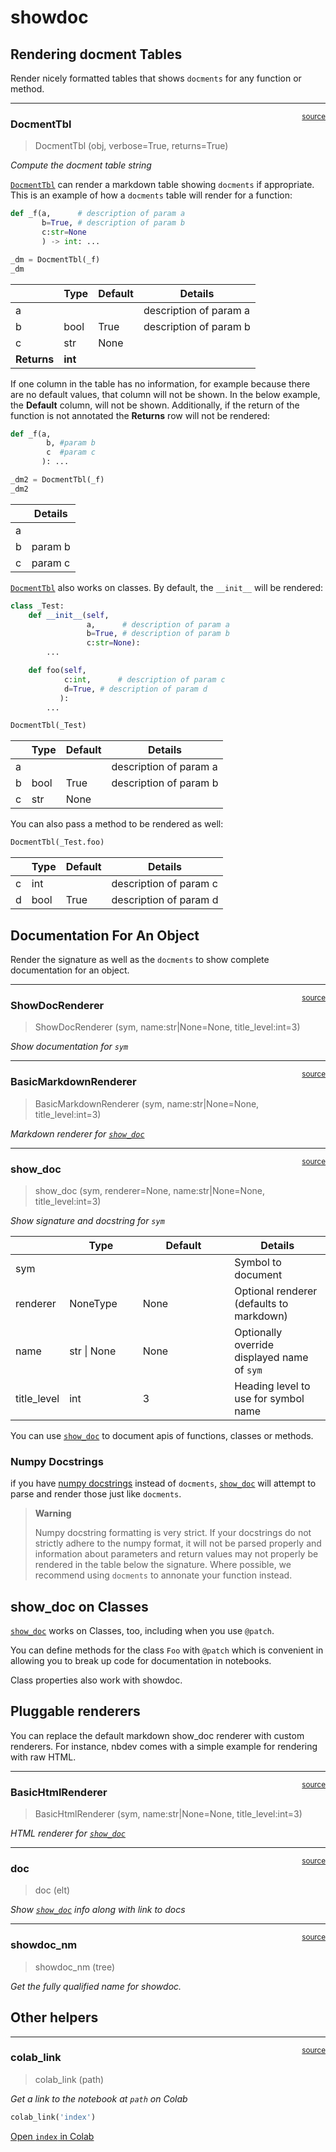 # showdoc


<!-- WARNING: THIS FILE WAS AUTOGENERATED! DO NOT EDIT! -->

## Rendering docment Tables

Render nicely formatted tables that shows `docments` for any function or
method.

------------------------------------------------------------------------

<a
href="https://github.com/AnswerDotAI/nbdev/blob/master/nbdev/showdoc.py#L42"
target="_blank" style="float:right; font-size:smaller">source</a>

### DocmentTbl

>  DocmentTbl (obj, verbose=True, returns=True)

*Compute the docment table string*

[`DocmentTbl`](https://nbdev.fast.ai/api/showdoc.html#docmenttbl) can
render a markdown table showing `docments` if appropriate. This is an
example of how a `docments` table will render for a function:

``` python
def _f(a,      # description of param a
       b=True, # description of param b
       c:str=None
       ) -> int: ...

_dm = DocmentTbl(_f)
_dm
```

<table>
<thead>
<tr>
<th></th>
<th><strong>Type</strong></th>
<th><strong>Default</strong></th>
<th><strong>Details</strong></th>
</tr>
</thead>
<tbody>
<tr>
<td>a</td>
<td></td>
<td></td>
<td>description of param a</td>
</tr>
<tr>
<td>b</td>
<td>bool</td>
<td>True</td>
<td>description of param b</td>
</tr>
<tr>
<td>c</td>
<td>str</td>
<td>None</td>
<td></td>
</tr>
<tr>
<td><strong>Returns</strong></td>
<td><strong>int</strong></td>
<td></td>
<td></td>
</tr>
</tbody>
</table>

If one column in the table has no information, for example because there
are no default values, that column will not be shown. In the below
example, the **Default** column, will not be shown. Additionally, if the
return of the function is not annotated the **Returns** row will not be
rendered:

``` python
def _f(a,
        b, #param b
        c  #param c
       ): ...

_dm2 = DocmentTbl(_f)
_dm2
```

<table>
<thead>
<tr>
<th></th>
<th><strong>Details</strong></th>
</tr>
</thead>
<tbody>
<tr>
<td>a</td>
<td></td>
</tr>
<tr>
<td>b</td>
<td>param b</td>
</tr>
<tr>
<td>c</td>
<td>param c</td>
</tr>
</tbody>
</table>

[`DocmentTbl`](https://nbdev.fast.ai/api/showdoc.html#docmenttbl) also
works on classes. By default, the `__init__` will be rendered:

``` python
class _Test:
    def __init__(self,
                 a,      # description of param a
                 b=True, # description of param b
                 c:str=None):
        ...

    def foo(self,
            c:int,      # description of param c
            d=True, # description of param d
           ):
        ...
```

``` python
DocmentTbl(_Test)
```

<table>
<thead>
<tr>
<th></th>
<th><strong>Type</strong></th>
<th><strong>Default</strong></th>
<th><strong>Details</strong></th>
</tr>
</thead>
<tbody>
<tr>
<td>a</td>
<td></td>
<td></td>
<td>description of param a</td>
</tr>
<tr>
<td>b</td>
<td>bool</td>
<td>True</td>
<td>description of param b</td>
</tr>
<tr>
<td>c</td>
<td>str</td>
<td>None</td>
<td></td>
</tr>
</tbody>
</table>

You can also pass a method to be rendered as well:

``` python
DocmentTbl(_Test.foo)
```

<table>
<thead>
<tr>
<th></th>
<th><strong>Type</strong></th>
<th><strong>Default</strong></th>
<th><strong>Details</strong></th>
</tr>
</thead>
<tbody>
<tr>
<td>c</td>
<td>int</td>
<td></td>
<td>description of param c</td>
</tr>
<tr>
<td>d</td>
<td>bool</td>
<td>True</td>
<td>description of param d</td>
</tr>
</tbody>
</table>

## Documentation For An Object

Render the signature as well as the `docments` to show complete
documentation for an object.

------------------------------------------------------------------------

<a
href="https://github.com/AnswerDotAI/nbdev/blob/master/nbdev/showdoc.py#L121"
target="_blank" style="float:right; font-size:smaller">source</a>

### ShowDocRenderer

>  ShowDocRenderer (sym, name:str|None=None, title_level:int=3)

*Show documentation for `sym`*

------------------------------------------------------------------------

<a
href="https://github.com/AnswerDotAI/nbdev/blob/master/nbdev/showdoc.py#L166"
target="_blank" style="float:right; font-size:smaller">source</a>

### BasicMarkdownRenderer

>  BasicMarkdownRenderer (sym, name:str|None=None, title_level:int=3)

*Markdown renderer for
[`show_doc`](https://nbdev.fast.ai/api/showdoc.html#show_doc)*

------------------------------------------------------------------------

<a
href="https://github.com/AnswerDotAI/nbdev/blob/master/nbdev/showdoc.py#L182"
target="_blank" style="float:right; font-size:smaller">source</a>

### show_doc

>  show_doc (sym, renderer=None, name:str|None=None, title_level:int=3)

*Show signature and docstring for `sym`*

<table>
<colgroup>
<col style="width: 6%" />
<col style="width: 25%" />
<col style="width: 34%" />
<col style="width: 34%" />
</colgroup>
<thead>
<tr>
<th></th>
<th><strong>Type</strong></th>
<th><strong>Default</strong></th>
<th><strong>Details</strong></th>
</tr>
</thead>
<tbody>
<tr>
<td>sym</td>
<td></td>
<td></td>
<td>Symbol to document</td>
</tr>
<tr>
<td>renderer</td>
<td>NoneType</td>
<td>None</td>
<td>Optional renderer (defaults to markdown)</td>
</tr>
<tr>
<td>name</td>
<td>str | None</td>
<td>None</td>
<td>Optionally override displayed name of <code>sym</code></td>
</tr>
<tr>
<td>title_level</td>
<td>int</td>
<td>3</td>
<td>Heading level to use for symbol name</td>
</tr>
</tbody>
</table>

You can use
[`show_doc`](https://nbdev.fast.ai/api/showdoc.html#show_doc) to
document apis of functions, classes or methods.

### Numpy Docstrings

if you have [numpy
docstrings](https://numpydoc.readthedocs.io/en/latest/format.html)
instead of `docments`,
[`show_doc`](https://nbdev.fast.ai/api/showdoc.html#show_doc) will
attempt to parse and render those just like `docments`.

<div>

> **Warning**
>
> Numpy docstring formatting is very strict. If your docstrings do not
> strictly adhere to the numpy format, it will not be parsed properly
> and information about parameters and return values may not properly be
> rendered in the table below the signature. Where possible, we
> recommend using `docments` to annonate your function instead.

</div>

## show_doc on Classes

[`show_doc`](https://nbdev.fast.ai/api/showdoc.html#show_doc) works on
Classes, too, including when you use `@patch`.

You can define methods for the class `Foo` with `@patch` which is
convenient in allowing you to break up code for documentation in
notebooks.

Class properties also work with showdoc.

## Pluggable renderers

You can replace the default markdown show_doc renderer with custom
renderers. For instance, nbdev comes with a simple example for rendering
with raw HTML.

------------------------------------------------------------------------

<a
href="https://github.com/AnswerDotAI/nbdev/blob/master/nbdev/showdoc.py#L216"
target="_blank" style="float:right; font-size:smaller">source</a>

### BasicHtmlRenderer

>  BasicHtmlRenderer (sym, name:str|None=None, title_level:int=3)

*HTML renderer for
[`show_doc`](https://nbdev.fast.ai/api/showdoc.html#show_doc)*

------------------------------------------------------------------------

<a
href="https://github.com/AnswerDotAI/nbdev/blob/master/nbdev/showdoc.py#L239"
target="_blank" style="float:right; font-size:smaller">source</a>

### doc

>  doc (elt)

*Show [`show_doc`](https://nbdev.fast.ai/api/showdoc.html#show_doc) info
along with link to docs*

------------------------------------------------------------------------

<a
href="https://github.com/AnswerDotAI/nbdev/blob/master/nbdev/showdoc.py#L244"
target="_blank" style="float:right; font-size:smaller">source</a>

### showdoc_nm

>  showdoc_nm (tree)

*Get the fully qualified name for showdoc.*

## Other helpers

------------------------------------------------------------------------

<a
href="https://github.com/AnswerDotAI/nbdev/blob/master/nbdev/showdoc.py#L249"
target="_blank" style="float:right; font-size:smaller">source</a>

### colab_link

>  colab_link (path)

*Get a link to the notebook at `path` on Colab*

``` python
colab_link('index')
```

[Open `index` in
Colab](https://colab.research.google.com/github/fastai/nbdev/blob/master/nbs/index.ipynb)
